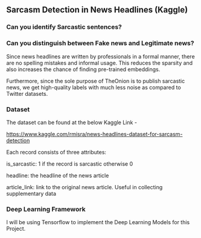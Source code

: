## Sarcasm Detection in News Headlines (Kaggle)

### Can you identify Sarcastic sentences?
### Can you distinguish between Fake news and Legitimate news?

Since news headlines are written by professionals in a formal manner, there are no spelling mistakes and informal usage. This reduces the sparsity and also increases the chance of finding pre-trained embeddings.

Furthermore, since the sole purpose of TheOnion is to publish sarcastic news, we get high-quality labels with much less noise as compared to Twitter datasets.

### Dataset

The dataset can be found at the below Kaggle Link - 

https://www.kaggle.com/rmisra/news-headlines-dataset-for-sarcasm-detection

Each record consists of three attributes:

is_sarcastic: 1 if the record is sarcastic otherwise 0

headline: the headline of the news article

article_link: link to the original news article. Useful in collecting supplementary data

### Deep Learning Framework
I will be using Tensorflow to implement the Deep Learning Models for this Project.